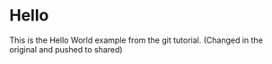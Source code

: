 # Hello

This is the Hello World example from the git tutorial.
(Changed in the original and pushed to shared)
